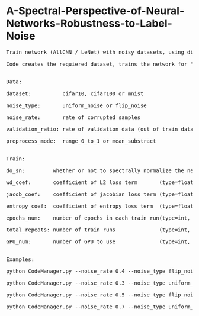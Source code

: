 # A-Spectral-Perspective-of-Neural-Networks-Robustness-to-Label-Noise 
<pre>
Train network (AllCNN / LeNet) with noisy datasets, using different regularization methods. <br/>
Code creates the requiered dataset, trains the network for "repeat_num"  times, and saves run logs and results in a dedicated folder.<br/>

Data:<br/>
dataset:          cifar10, cifar100 or mnist                  (type=str,   default='cifar10')<br/>
noise_type:       uniform_noise or flip_noise                 (type=str,   default='uniform_noise')<br/>
noise_rate:       rate of corrupted samples                   (type=float, default=0.0)<br/>
validation_ratio: rate of validation data (out of train data) (type=float, default=0.1)<br/>
preprocess_mode:  range_0_to_1 or mean_substract              (type=str,   default='range_0_to_1')<br/>
   
Train:<br/>
do_sn:         whether or not to spectrally normalize the network weights<br/>
wd_coef:       coefficient of L2 loss term       (type=float, default=0.0)<br/>
jacob_coef:    coefficient of jacobian loss term (type=float, default=0.0)<br/>
entropy_coef:  coefficient of entropy loss term  (type=float, default=0.0)<br/>
epochs_num:    number of epochs in each train run(type=int,   default=30)<br/>
total_repeats: number of train runs              (type=int,   default=5)<br/>
GPU_num:       number of GPU to use              (type=int,   default=0)<br/>

Examples:<br/>
python CodeManager.py --noise_rate 0.4 --noise_type flip_noise    --dataset mnist    --wd_coef 1e-4 --do_sn --GPU_num 0<br/>
python CodeManager.py --noise_rate 0.3 --noise_type uniform_noise --dataset cifar10  --wd_coef 1e-4 --do_sn --entropy_coef 1 --epochs_num 20 --GPU_num 1<br/>
python CodeManager.py --noise_rate 0.5 --noise_type flip_noise    --dataset cifar100 --wd_coef 1e-4 --epochs_num 35 --GPU_num 2<br/>
python CodeManager.py --noise_rate 0.7 --noise_type uniform_noise --dataset cifar10  --wd_coef 1e-5 --jacob_coef 1e-3 --GPU_num 3<br/>
</pre>


